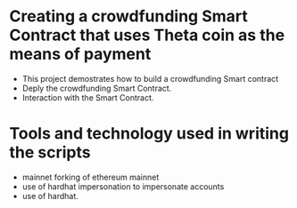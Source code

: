 # Creating a crowdfunding Smart Contract that uses Theta coin as the means of payment

- This project demostrates how to build a crowdfunding Smart contract
- Deply the crowdfunding Smart Contract.
- Interaction with the Smart Contract.
  
# Tools and technology used in writing the scripts

- mainnet forking of ethereum mainnet
- use of hardhat impersonation to impersonate accounts
- use of hardhat.
